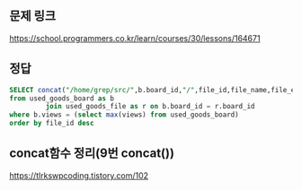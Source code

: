 ## 문제 링크
https://school.programmers.co.kr/learn/courses/30/lessons/164671

## 정답
```sql
SELECT concat("/home/grep/src/",b.board_id,"/",file_id,file_name,file_ext) as file_path
from used_goods_board as b
         join used_goods_file as r on b.board_id = r.board_id
where b.views = (select max(views) from used_goods_board)
order by file_id desc
```

## concat함수 정리(9번 concat())
https://tlrkswpcoding.tistory.com/102